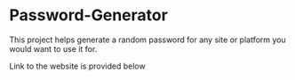# Password-Generator

This project helps generate a random password for any site or platform you would want to use it for.

Link to the website is provided below

